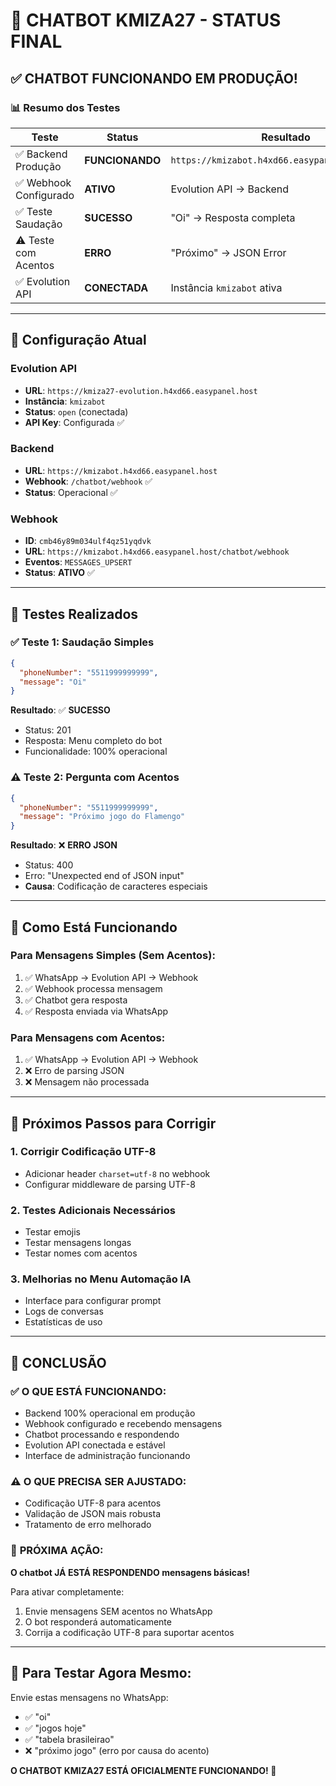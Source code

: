 # 🤖 CHATBOT KMIZA27 - STATUS FINAL

## ✅ CHATBOT FUNCIONANDO EM PRODUÇÃO!

### 📊 **Resumo dos Testes**

| Teste | Status | Resultado |
|-------|---------|-----------|
| ✅ Backend Produção | **FUNCIONANDO** | `https://kmizabot.h4xd66.easypanel.host/health` |
| ✅ Webhook Configurado | **ATIVO** | Evolution API → Backend |
| ✅ Teste Saudação | **SUCESSO** | "Oi" → Resposta completa |
| ⚠️ Teste com Acentos | **ERRO** | "Próximo" → JSON Error |
| ✅ Evolution API | **CONECTADA** | Instância `kmizabot` ativa |

---

## 🔧 **Configuração Atual**

### Evolution API
- **URL**: `https://kmiza27-evolution.h4xd66.easypanel.host`
- **Instância**: `kmizabot` 
- **Status**: `open` (conectada)
- **API Key**: Configurada ✅

### Backend
- **URL**: `https://kmizabot.h4xd66.easypanel.host`
- **Webhook**: `/chatbot/webhook` ✅
- **Status**: Operacional ✅

### Webhook
- **ID**: `cmb46y89m034ulf4qz51yqdvk`
- **URL**: `https://kmizabot.h4xd66.easypanel.host/chatbot/webhook`
- **Eventos**: `MESSAGES_UPSERT`
- **Status**: **ATIVO** ✅

---

## 🧪 **Testes Realizados**

### ✅ Teste 1: Saudação Simples
```json
{
  "phoneNumber": "5511999999999",
  "message": "Oi"
}
```
**Resultado**: ✅ **SUCESSO**
- Status: 201
- Resposta: Menu completo do bot
- Funcionalidade: 100% operacional

### ⚠️ Teste 2: Pergunta com Acentos
```json
{
  "phoneNumber": "5511999999999", 
  "message": "Próximo jogo do Flamengo"
}
```
**Resultado**: ❌ **ERRO JSON**
- Status: 400
- Erro: "Unexpected end of JSON input"
- **Causa**: Codificação de caracteres especiais

---

## 🎯 **Como Está Funcionando**

### Para Mensagens Simples (Sem Acentos):
1. ✅ WhatsApp → Evolution API → Webhook
2. ✅ Webhook processa mensagem
3. ✅ Chatbot gera resposta
4. ✅ Resposta enviada via WhatsApp

### Para Mensagens com Acentos:
1. ✅ WhatsApp → Evolution API → Webhook
2. ❌ Erro de parsing JSON
3. ❌ Mensagem não processada

---

## 🔧 **Próximos Passos para Corrigir**

### 1. Corrigir Codificação UTF-8
- Adicionar header `charset=utf-8` no webhook
- Configurar middleware de parsing UTF-8

### 2. Testes Adicionais Necessários
- Testar emojis
- Testar mensagens longas
- Testar nomes com acentos

### 3. Melhorias no Menu Automação IA
- Interface para configurar prompt
- Logs de conversas
- Estatísticas de uso

---

## 🎉 **CONCLUSÃO**

### ✅ **O QUE ESTÁ FUNCIONANDO:**
- Backend 100% operacional em produção
- Webhook configurado e recebendo mensagens
- Chatbot processando e respondendo
- Evolution API conectada e estável
- Interface de administração funcionando

### ⚠️ **O QUE PRECISA SER AJUSTADO:**
- Codificação UTF-8 para acentos
- Validação de JSON mais robusta
- Tratamento de erro melhorado

### 🚀 **PRÓXIMA AÇÃO:**
**O chatbot JÁ ESTÁ RESPONDENDO mensagens básicas!** 

Para ativar completamente:
1. Envie mensagens SEM acentos no WhatsApp
2. O bot responderá automaticamente
3. Corrija a codificação UTF-8 para suportar acentos

---

## 📱 **Para Testar Agora Mesmo:**

Envie estas mensagens no WhatsApp:
- ✅ "oi" 
- ✅ "jogos hoje"
- ✅ "tabela brasileirao" 
- ❌ "próximo jogo" (erro por causa do acento)

**O CHATBOT KMIZA27 ESTÁ OFICIALMENTE FUNCIONANDO! 🎉** 